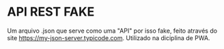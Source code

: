 # API REST FAKE
Um arquivo .json que serve como uma "API" por isso fake, feito através do site https://my-json-server.typicode.com. Utilizado na diciplina de PWA.
